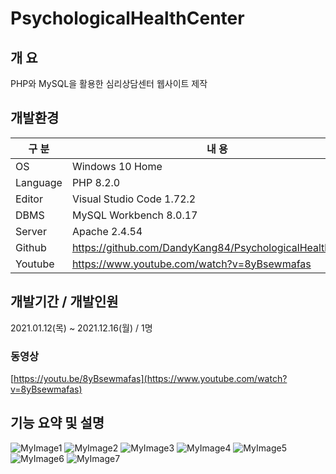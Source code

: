 # PsychologicalHealthCenter

## 개 요

PHP와 MySQL을 활용한 심리상담센터 웹사이트 제작

## 개발환경

| 구 분 | 내 용 |
| --- | --- |
| OS | Windows 10 Home |
| Language | PHP 8.2.0 |
| Editor | Visual Studio Code 1.72.2 |
| DBMS | MySQL Workbench 8.0.17 |
| Server | Apache 2.4.54 |
| Github | https://github.com/DandyKang84/PsychologicalHealthCenter |
| Youtube | https://www.youtube.com/watch?v=8yBsewmafas |
## 개발기간 / 개발인원

2021.01.12(목) ~ 2021.12.16(월) / 1명

### 동영상
[https://youtu.be/8yBsewmafas](https://www.youtube.com/watch?v=8yBsewmafas)

## 기능 요약 및 설명
![MyImage1](https://user-images.githubusercontent.com/115531865/213096341-f83d8e76-7a1e-49c2-b829-657c209a76d0.gif)
![MyImage2](https://user-images.githubusercontent.com/115531865/213096345-391d7663-8c85-4141-84d6-06ef001992d4.gif)
![MyImage3](https://user-images.githubusercontent.com/115531865/213096348-37d8b365-edd1-4f70-9923-ebac709afc0b.gif)
![MyImage4](https://user-images.githubusercontent.com/115531865/213096349-612a200d-d6a3-4167-ba46-0a29b66c9bd3.gif)
![MyImage5](https://user-images.githubusercontent.com/115531865/213096351-a855e3f7-76f9-4508-9e4f-b65c78279567.gif)
![MyImage6](https://user-images.githubusercontent.com/115531865/213096353-7d34abe2-340b-4414-bf27-377a153f6996.gif)
![MyImage7](https://user-images.githubusercontent.com/115531865/213096354-6b932877-66ed-4c75-877d-c14ca9a7dd7c.gif)
